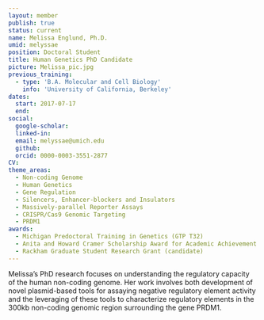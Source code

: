 ```yaml
---
layout: member
publish: true
status: current
name: Melissa Englund, Ph.D.
umid: melyssae
position: Doctoral Student 
title: Human Genetics PhD Candidate
picture: Melissa_pic.jpg
previous_training:
  - type: 'B.A. Molecular and Cell Biology'
    info: 'University of California, Berkeley'
dates:
  start: 2017-07-17
  end:
social: 
  google-scholar: 
  linked-in: 
  email: melyssae@umich.edu
  github:
  orcid: 0000-0003-3551-2877
CV: 
theme_areas:
  - Non-coding Genome
  - Human Genetics
  - Gene Regulation
  - Silencers, Enhancer-blockers and Insulators
  - Massively-parallel Reporter Assays
  - CRISPR/Cas9 Genomic Targeting
  - PRDM1
awards:
  - Michigan Predoctoral Training in Genetics (GTP T32)
  - Anita and Howard Cramer Scholarship Award for Academic Achievement
  - Rackham Graduate Student Research Grant (candidate)
---
```


Melissa’s PhD research focuses on understanding the regulatory capacity of the human non-coding genome. Her work involves both development of novel plasmid-based tools for assaying negative regulatory element activity and the leveraging of these tools to characterize regulatory elements in the 300kb non-coding genomic region surrounding the gene PRDM1.
